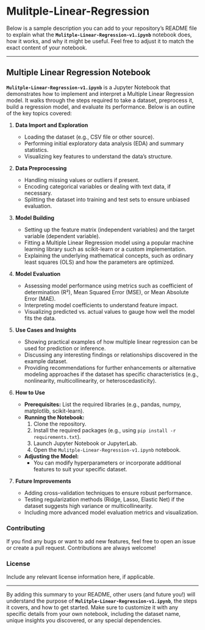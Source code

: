 # Mulitple-Linear-Regression
Below is a sample description you can add to your repository’s README file to explain what the **`Mulitple-Linear-Regression-v1.ipynb`** notebook does, how it works, and why it might be useful. Feel free to adjust it to match the exact content of your notebook.

---

## Multiple Linear Regression Notebook

**`Mulitple-Linear-Regression-v1.ipynb`** is a Jupyter Notebook that demonstrates how to implement and interpret a Multiple Linear Regression model. It walks through the steps required to take a dataset, preprocess it, build a regression model, and evaluate its performance. Below is an outline of the key topics covered:

1. **Data Import and Exploration**  
   - Loading the dataset (e.g., CSV file or other source).  
   - Performing initial exploratory data analysis (EDA) and summary statistics.  
   - Visualizing key features to understand the data’s structure.

2. **Data Preprocessing**  
   - Handling missing values or outliers if present.  
   - Encoding categorical variables or dealing with text data, if necessary.  
   - Splitting the dataset into training and test sets to ensure unbiased evaluation.

3. **Model Building**  
   - Setting up the feature matrix (independent variables) and the target variable (dependent variable).  
   - Fitting a Multiple Linear Regression model using a popular machine learning library such as scikit-learn or a custom implementation.  
   - Explaining the underlying mathematical concepts, such as ordinary least squares (OLS) and how the parameters are optimized.

4. **Model Evaluation**  
   - Assessing model performance using metrics such as coefficient of determination (R²), Mean Squared Error (MSE), or Mean Absolute Error (MAE).  
   - Interpreting model coefficients to understand feature impact.  
   - Visualizing predicted vs. actual values to gauge how well the model fits the data.

5. **Use Cases and Insights**  
   - Showing practical examples of how multiple linear regression can be used for prediction or inference.  
   - Discussing any interesting findings or relationships discovered in the example dataset.  
   - Providing recommendations for further enhancements or alternative modeling approaches if the dataset has specific characteristics (e.g., nonlinearity, multicollinearity, or heteroscedasticity).

6. **How to Use**  
   - **Prerequisites:** List the required libraries (e.g., pandas, numpy, matplotlib, scikit-learn).  
   - **Running the Notebook:**  
     1. Clone the repository.  
     2. Install the required packages (e.g., using `pip install -r requirements.txt`).  
     3. Launch Jupyter Notebook or JupyterLab.  
     4. Open the `Mulitple-Linear-Regression-v1.ipynb` notebook.  
   - **Adjusting the Model:**  
     - You can modify hyperparameters or incorporate additional features to suit your specific dataset.  

7. **Future Improvements**  
   - Adding cross-validation techniques to ensure robust performance.  
   - Testing regularization methods (Ridge, Lasso, Elastic Net) if the dataset suggests high variance or multicollinearity.  
   - Including more advanced model evaluation metrics and visualization.  

### Contributing
If you find any bugs or want to add new features, feel free to open an issue or create a pull request. Contributions are always welcome!

### License
Include any relevant license information here, if applicable.

---

By adding this summary to your README, other users (and future you!) will understand the purpose of **`Mulitple-Linear-Regression-v1.ipynb`**, the steps it covers, and how to get started. Make sure to customize it with any specific details from your own notebook, including the dataset name, unique insights you discovered, or any special dependencies.
